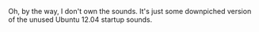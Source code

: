 Oh, by the way, I don't own the sounds. It's just some downpiched version of the unused Ubuntu 12.04 startup sounds.
